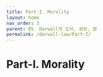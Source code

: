 ```yaml
---
title: Part-I. Morality
layout: home
nav_order: 3
parent: 05. Darwall의 도덕, 권위, 법
permalink: /darwall-law/Part-I/
---
```


# Part-I. Morality


